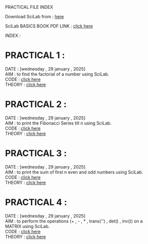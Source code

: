 PRACTICAL FILE INDEX

Download SciLab from : [here](https://www.scilab.org/)

SciLab BASICS BOOK PDF LINK : [click here](https://github.com/manakcodes/Probability-Statistics-And-Linear-Programming-Lab-SEM4/blob/8e940ca6e638556e40e302c4d498f6cb4a936069/SciLabBasics.pdf)

INDEX : 


# PRACTICAL 1 : 
DATE : [wednesday , 29 january , 2025]   
AIM : to find the factorial of a number using SciLab.  
CODE : [click here](https://github.com/manakcodes/Probability-Statistics-And-Linear-Programming-Lab-SEM4/blob/e5a949a0817a59ce93d7861348e6332e3dbae00c/PRACTICAL_1_Factorial.sce)  
THEORY : [click here](https://github.com/manakcodes/Probability-Statistics-And-Linear-Programming-Lab-SEM4/blob/e5b8598354251f7517c5a7c4b357d8ebfad213f9/PRACTICAL_1_THEORY.pdf)  

# PRACTICAL 2 :
DATE : [wednesday , 29 january , 2025]  
AIM : to print the Fibonacci Series till n using SciLab.  
CODE : [click here](https://github.com/manakcodes/Probability-Statistics-And-Linear-Programming-Lab-SEM4/blob/cb57ebeeced58e808da638f48a80debecca4ed63/PRACTICAL_2_FibonacciSeries.sce)  
THEORY : [click here](https://github.com/manakcodes/Probability-Statistics-And-Linear-Programming-Lab-SEM4/blob/f02c6130dcdd1359a6fa42884166bebfe30e92d8/PRACTICAL_2_THEORY.pdf)  

# PRACTICAL 3 :
DATE : [wednesday , 29 january , 2025]  
AIM : to print the sum of first n even and odd numbers using SciLab.  
CODE : [click here](https://github.com/manakcodes/Probability-Statistics-And-Linear-Programming-Lab-SEM4/blob/cb57ebeeced58e808da638f48a80debecca4ed63/PRACTICAL_3_EvenOddSum.sce)  
THEORY : [click here]()


# PRACTICAL 4 : 
DATE : [wednesday , 29 january , 2025]  
AIM : to perform the operations (+ , - , * , trans('') , det() , inv()) on a MATRIX using SciLab.  
CODE : [click here](https://github.com/manakcodes/Probability-Statistics-And-Linear-Programming-Lab-SEM4/blob/cb57ebeeced58e808da638f48a80debecca4ed63/PRACTICAL_4_MatrixOperations.sce)  
THEORY : [click here](https://github.com/manakcodes/Probability-Statistics-And-Linear-Programming-Lab-SEM4/blob/e637ebe5f48e3e87535b7eb0b1f608cab308c9f7/PRACTICAL_4_THEORY.pdf)

